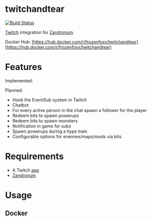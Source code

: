 # twitchandtear

[![Build Status](https://cloud.drone.io/api/badges/frozenfoxx/twitchandtear/status.svg?ref=refs/heads/main)](https://cloud.drone.io/frozenfoxx/twitchandtear)

[Twitch](https://twitch.tv/) integration for [Zandronum](https://zandronum.com/).

Docker Hub: [https://hub.docker.com/r/frozenfoxx/twitchandtear](https://hub.docker.com/r/frozenfoxx/twitchandtear)

# Features

Implemented:


Planned:
* Hook the EventSub system in Twitch
* Chatbot
* For every active person in the chat spawn a follower for the player
* Redeem bits to spawn powerups
* Redeem bits to spawn monsters
* Notification in game for subs
* Spawn powerups during a hype train
* Configurable options for enemies/maps/mods via bits

# Requirements

* A Twitch [app](https://dev.twitch.tv/console/apps/create)
* [Zandronum](https://zandronum.com/)

# Usage

## Docker
